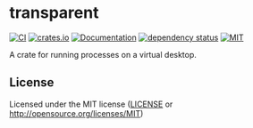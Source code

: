 # transparent

[![CI](https://github.com/OpenByteDev/transparent/actions/workflows/ci.yml/badge.svg)](https://github.com/OpenByteDev/transparent/actions/workflows/ci.yml)
[![crates.io](https://img.shields.io/crates/v/transparent.svg)](https://crates.io/crates/transparent)
[![Documentation](https://docs.rs/transparent/badge.svg)](https://docs.rs/transparent)
[![dependency status](https://deps.rs/repo/github/openbytedev/transparent/status.svg)](https://deps.rs/repo/github/openbytedev/transparent)
[![MIT](https://img.shields.io/crates/l/transparent.svg)](https://github.com/OpenByteDev/transparent/blob/master/LICENSE)

A crate for running processes on a virtual desktop.

## License
Licensed under the MIT license ([LICENSE](https://github.com/OpenByteDev/transparent/blob/master/LICENSE) or http://opensource.org/licenses/MIT)
